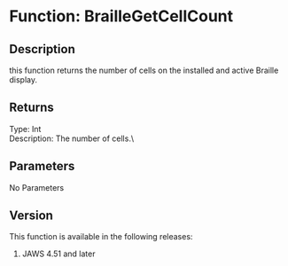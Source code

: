 # Function: BrailleGetCellCount

## Description

this function returns the number of cells on the installed and active
Braille display.

## Returns

Type: Int\
Description: The number of cells.\

## Parameters

No Parameters

## Version

This function is available in the following releases:

1.  JAWS 4.51 and later
